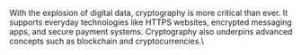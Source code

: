 With the explosion of digital data, cryptography is more critical than ever. It supports everyday technologies like HTTPS websites, encrypted messaging apps, and secure payment systems. Cryptography also underpins advanced concepts such as blockchain and cryptocurrencies.\

